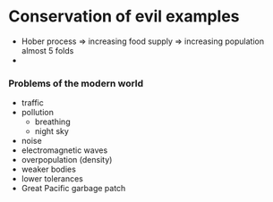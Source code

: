 # Conservation of evil examples

- Hober process => increasing food supply => increasing population almost 5 folds
- 

### Problems of the modern world

- traffic
- pollution
    - breathing
    - night sky
- noise
- electromagnetic waves
- overpopulation (density)
- weaker bodies
- lower tolerances
- Great Pacific garbage patch
